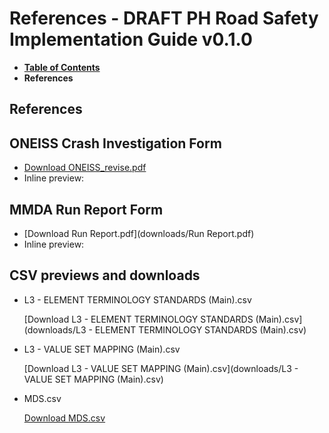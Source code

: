 # References - DRAFT PH Road Safety Implementation Guide v0.1.0

* [**Table of Contents**](toc.md)
* **References**

## References

## ONEISS Crash Investigation Form

* [Download ONEISS_revise.pdf](downloads/ONEISS_revise.pdf)
* Inline preview:

## MMDA Run Report Form

* [Download Run Report.pdf](downloads/Run Report.pdf)
* Inline preview:

## CSV previews and downloads

* L3 - ELEMENT TERMINOLOGY STANDARDS (Main).csv


  [Download L3 - ELEMENT TERMINOLOGY STANDARDS (Main).csv](downloads/L3 - ELEMENT TERMINOLOGY STANDARDS (Main).csv)
* L3 - VALUE SET MAPPING (Main).csv


  [Download L3 - VALUE SET MAPPING (Main).csv](downloads/L3 - VALUE SET MAPPING (Main).csv)
* MDS.csv


  [Download MDS.csv](downloads/MDS.csv)

